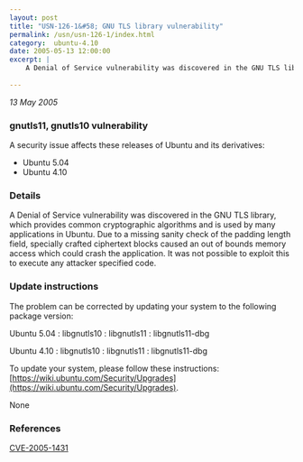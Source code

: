 ```yaml
---
layout: post
title: "USN-126-1&#58; GNU TLS library vulnerability"
permalink: /usn/usn-126-1/index.html
category:  ubuntu-4.10
date: 2005-05-13 12:00:00
excerpt: |
    A Denial of Service vulnerability was discovered in the GNU TLS library, which provides common cryptographic algorithms and is used by many applications in Ubuntu. Due to a missing sanity check of the padding length field, specially crafted ciphertext blocks caused an out of bounds memory access which could crash the application. It was not possible to exploit this to execute any attacker specified code.
    
--- 
```

 
 

*13 May 2005*

### gnutls11, gnutls10 vulnerability

A security issue affects these releases of Ubuntu and its derivatives:

* Ubuntu 5.04
* Ubuntu 4.10

### Details

A Denial of Service vulnerability was discovered in the GNU TLS library, which provides common cryptographic algorithms and is used by many applications in Ubuntu. Due to a missing sanity check of the padding length field, specially crafted ciphertext blocks caused an out of bounds memory access which could crash the application. It was not possible to exploit this to execute any attacker specified code.

### Update instructions

The problem can be corrected by updating your system to the following package version:

Ubuntu 5.04
 : libgnutls10 
 : libgnutls11 
 : libgnutls11-dbg 

Ubuntu 4.10
 : libgnutls10 
 : libgnutls11 
 : libgnutls11-dbg 

To update your system, please follow these instructions: [https://wiki.ubuntu.com/Security/Upgrades](https://wiki.ubuntu.com/Security/Upgrades).

None

### References

 
 [CVE-2005-1431](http://people.ubuntu.com/~ubuntu-security/cve/CVE-2005-1431)
 

